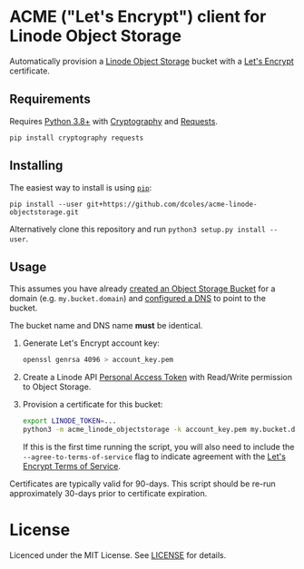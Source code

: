 # ACME ("Let's Encrypt") client for Linode Object Storage

Automatically provision a [Linode Object Storage](https://www.linode.com/products/object-storage/) bucket
with a [Let's Encrypt](https://letsencrypt.org/) certificate.

## Requirements

Requires [Python 3.8+](https://www.python.org) with [Cryptography](https://github.com/pyca/cryptography)
and [Requests](https://github.com/psf/requests).

```
pip install cryptography requests
```

## Installing

The easiest way to install is using [`pip`](https://docs.python.org/3/installing/):

```
pip install --user git+https://github.com/dcoles/acme-linode-objectstorage.git
```

Alternatively clone this repository and run `python3 setup.py install --user`.

## Usage

This assumes you have already [created an Object Storage Bucket](https://www.linode.com/docs/guides/enable-ssl-for-object-storage/#create-an-object-storage-bucket)
for a domain (e.g. `my.bucket.domain`) and [configured a DNS](https://www.linode.com/docs/guides/enable-ssl-for-object-storage/#configure-dns)
to point to the bucket.

The bucket name and DNS name **must** be identical.

1. Generate Let's Encrypt account key:

    ```bash
    openssl genrsa 4096 > account_key.pem
    ```

2. Create a Linode API [Personal Access Token](https://cloud.linode.com/profile/tokens)
with Read/Write permission to Object Storage.

3. Provision a certificate for this bucket:

    ```bash
    export LINODE_TOKEN=...
    python3 -m acme_linode_objectstorage -k account_key.pem my.bucket.domain
    ```

    If this is the first time running the script, you will also need to include the
    `--agree-to-terms-of-service` flag to indicate agreement with the
    [Let's Encrypt Terms of Service](https://letsencrypt.org/documents/LE-SA-v1.2-November-15-2017.pdf).


Certificates are typically valid for 90-days. This script should be re-run approximately
30-days prior to certificate expiration.

# License

Licenced under the MIT License. See [LICENSE](LICENSE) for details.


